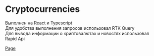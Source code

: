 # Cryptocurrencies

Выполнен на React и Typescript  
Для удобства выполнения запросов использовал RTK Query  
Для вывода информации о криптовалютах и новостях использовал Rapid Api

[Page](https://andrew28092002.github.io/cryptoinfo/)

